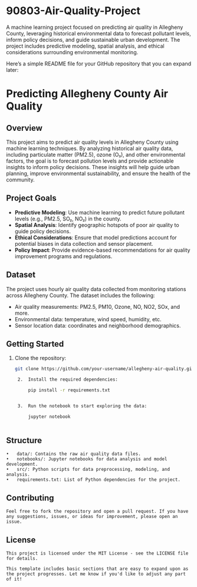 # 90803-Air-Quality-Project
A machine learning project focused on predicting air quality in Allegheny County, leveraging historical environmental data to forecast pollutant levels, inform policy decisions, and guide sustainable urban development. The project includes predictive modeling, spatial analysis, and ethical considerations surrounding environmental monitoring.



Here’s a simple README file for your GitHub repository that you can expand later:

# Predicting Allegheny County Air Quality

## Overview
This project aims to predict air quality levels in Allegheny County using machine learning techniques. By analyzing historical air quality data, including particulate matter (PM2.5), ozone (O₃), and other environmental factors, the goal is to forecast pollution levels and provide actionable insights to inform policy decisions. These insights will help guide urban planning, improve environmental sustainability, and ensure the health of the community.

## Project Goals
- **Predictive Modeling**: Use machine learning to predict future pollutant levels (e.g., PM2.5, SO₂, NO₂) in the county.
- **Spatial Analysis**: Identify geographic hotspots of poor air quality to guide policy decisions.
- **Ethical Considerations**: Ensure that model predictions account for potential biases in data collection and sensor placement.
- **Policy Impact**: Provide evidence-based recommendations for air quality improvement programs and regulations.

## Dataset
The project uses hourly air quality data collected from monitoring stations across Allegheny County. The dataset includes the following:
- Air quality measurements: PM2.5, PM10, Ozone, NO, NO2, SOx, and more.
- Environmental data: temperature, wind speed, humidity, etc.
- Sensor location data: coordinates and neighborhood demographics.

## Getting Started
1. Clone the repository:
   ```bash
   git clone https://github.com/your-username/allegheny-air-quality.git

	2.	Install the required dependencies:

		pip install -r requirements.txt


	3.	Run the notebook to start exploring the data:

		jupyter notebook
	


## Structure
	•	data/: Contains the raw air quality data files.
	•	notebooks/: Jupyter notebooks for data analysis and model development.
	•	src/: Python scripts for data preprocessing, modeling, and analysis.
	•	requirements.txt: List of Python dependencies for the project.

## Contributing

	Feel free to fork the repository and open a pull request. If you have any suggestions, issues, or ideas for improvement, please open an issue.

## License
	
	This project is licensed under the MIT License - see the LICENSE file for details.

	This template includes basic sections that are easy to expand upon as the project progresses. Let me know if you'd like to adjust any part of it!
